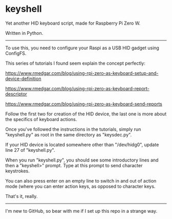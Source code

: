# keyshell
Yet another HID keyboard script, made for Raspberry Pi Zero W.

Written in Python.

----

To use this, you need to configure your Raspi as a USB HID gadget using ConfigFS.

This series of tutorials I found seem explain the concept perfectly:

https://www.rmedgar.com/blog/using-rpi-zero-as-keyboard-setup-and-device-definition

https://www.rmedgar.com/blog/using-rpi-zero-as-keyboard-report-descriptor

https://www.rmedgar.com/blog/using-rpi-zero-as-keyboard-send-reports

Follow the first two for creation of the HID device, the last one is more about the specifics of keyboard actions.

Once you've followed the instructions in the tutorials, simply run "keyshell.py" as root in the same directory as "keysdec.py".

If your HID device is located somewhere other than "/dev/hidg0", update line 27 of "keyshell.py".

When you run "keyshell.py", you should see some introductory lines and then a "keyshell>" prompt. Type at this prompt to send character keystrokes.

You can also press enter on an empty line to switch in and out of action mode (where you can enter action keys, as opposed to character keys.

That's it, really.

----

I'm new to GitHub, so bear with me if I set up this repo in a strange way.
